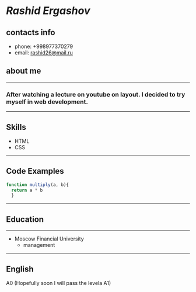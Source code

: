 # *Rashid Ergashov*
## contacts info
* phone: +998977370279
* email: rashid26@mail.ru
## about me
---
### After watching a lecture on youtube on layout. I decided to try myself in web development.
---
## Skills
* HTML
* CSS
---
## Code Examples
```javascript
function multiply(a, b){
  return a * b
  }
```
---
## Education
---
* Moscow Financial University
    * management
---
## English

A0 (Hopefully soon I will pass the levela A1)